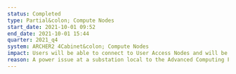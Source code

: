 ```yaml
---
status: Completed
type: Partial&colon; Compute Nodes
start_date: 2021-10-01 09:52
end_date: 2021-10-01 15:44
quarter: 2021_q4
system: ARCHER2 4Cabinet&colon; Compute Nodes
impact: Users will be able to connect to User Access Nodes and will be able to submit jobs to the compute nodes. The queued jobs will start once the compute nodes are returned to service.
reason: A power issue at a substation local to the Advanced Computing Facility (ACF).
---
```




